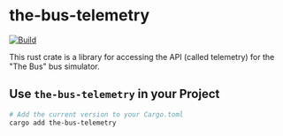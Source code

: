 # the-bus-telemetry 
[![Build](https://github.com/thatzok/TheBusTelemetry/actions/workflows/build.yml/badge.svg)](https://github.com/thatzok/TheBusTelemetry/actions/workflows/build.yml)

This rust crate is a library for accessing the API (called telemetry) for the "The Bus" bus simulator.<br>

## Use `the-bus-telemetry` in your Project

```bash
# Add the current version to your Cargo.toml
cargo add the-bus-telemetry
```

